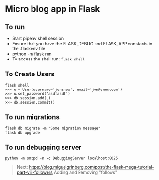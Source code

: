 # Micro blog app in Flask

## To run

* Start pipenv shell session
* Ensure that you have the FLASK_DEBUG and FLASK_APP constants in the .flaskenv file
* python -m flask run
* To access the shell run: `flask shell`

## To Create Users

```
flask shell
>>> u = User(username='jonsnow', email='jon@snow.com')
>>> u.set_password('asdfasdf')
>>> db.session.add(u)
>>> db.session.commit()
```

## To run migrations

```
flask db migrate -m "Some migration message"
flask db upgrade
```

## To run debugging server

```
python -m smtpd -n -c DebuggingServer localhost:8025
```

> Next:
> https://blog.miguelgrinberg.com/post/the-flask-mega-tutorial-part-viii-followers
> Adding and Removing "follows"
